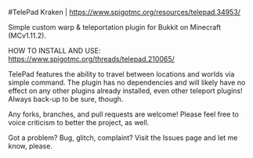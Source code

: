 #TelePad
Kraken | https://www.spigotmc.org/resources/telepad.34953/

Simple custom warp & teleportation plugin for Bukkit on Minecraft (MCv1.11.2).

HOW TO INSTALL AND USE: https://www.spigotmc.org/threads/telepad.210065/

TelePad features the ability to travel between locations and worlds via simple command. The plugin has no dependencies and will likely have no effect on any other plugins already installed, even other teleport plugins! Always back-up to be sure, though.

Any forks, branches, and pull requests are welcome! Please feel free to voice criticism to better the project, as well.

Got a problem? Bug, glitch, complaint? Visit the Issues page and let me know, please.
